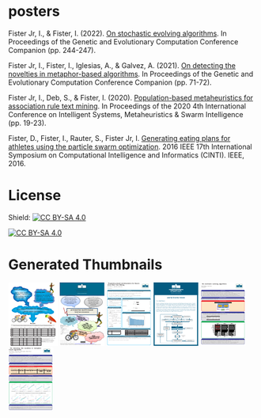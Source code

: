 # posters

Fister Jr, I., & Fister, I. (2022). [On stochastic evolving algorithms](https://github.com/firefly-cpp/posters/blob/main/Iztok_GECCO_2022.pdf). In Proceedings of the Genetic and Evolutionary Computation Conference Companion (pp. 244-247).

Fister Jr, I., Fister, I., Iglesias, A., & Galvez, A. (2021). [On detecting the novelties in metaphor-based algorithms](https://github.com/firefly-cpp/posters/blob/main/Iztok_GECCO_2021.pdf). In Proceedings of the Genetic and Evolutionary Computation Conference Companion (pp. 71-72).

Fister Jr, I., Deb, S., & Fister, I. (2020). [Population-based metaheuristics for association rule text mining](https://github.com/firefly-cpp/posters/blob/main/Iztok_ISMSI_2019.pdf). In Proceedings of the 2020 4th International Conference on Intelligent Systems, Metaheuristics & Swarm Intelligence (pp. 19-23).

Fister, D., Fister, I., Rauter, S., Fister Jr, I. [Generating eating plans for athletes using the particle swarm optimization](https://github.com/firefly-cpp/posters/blob/main/Dusan_CINTI_2016.pdf). 2016 IEEE 17th International Symposium on Computational Intelligence and Informatics (CINTI). IEEE, 2016.

# License
Shield: [![CC BY-SA 4.0][cc-by-sa-shield]][cc-by-sa]

[![CC BY-SA 4.0][cc-by-sa-image]][cc-by-sa]

[cc-by-sa]: http://creativecommons.org/licenses/by-sa/4.0/
[cc-by-sa-image]: https://licensebuttons.net/l/by-sa/4.0/88x31.png
[cc-by-sa-shield]: https://img.shields.io/badge/License-CC%20BY--SA%204.0-lightgrey.svg


# Generated Thumbnails
[![Dusan_CINTI_2016](/image_thumbnails/pdf_Dusan_CINTI_2016_thumb.png)](Dusan_CINTI_2016.pdf)
[![nacrtovanje-sportnih-jedilnikov](/image_thumbnails/pdf_nacrtovanje-sportnih-jedilnikov_thumb.png)](nacrtovanje-sportnih-jedilnikov.pdf)
[![Iztok_ISMSI_2019](/image_thumbnails/pdf_Iztok_ISMSI_2019_thumb.png)](Iztok_ISMSI_2019.pdf)
[![umetni-sportni-trener](/image_thumbnails/pdf_umetni-sportni-trener_thumb.png)](umetni-sportni-trener.pdf)
[![Iztok_GECCO_2022](/image_thumbnails/pdf_Iztok_GECCO_2022_thumb.png)](Iztok_GECCO_2022.pdf)
[![Iztok_GECCO_2021](/image_thumbnails/pdf_Iztok_GECCO_2021_thumb.png)](Iztok_GECCO_2021.pdf)
